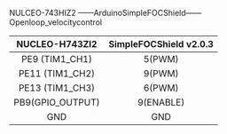NULCEO-743HIZ2 ——ArduinoSimpleFOCShield——Openloop_velocitycontrol

|  NUCLEO-H743ZI2  | SimpleFOCShield v2.0.3 |
| :--------------: | :--------------------: |
| PE9   (TIM1_CH1) |         5(PWM)         |
| PE11 (TIM1_CH2)  |         9(PWM)         |
| PE13 (TIM1_CH3)  |         6(PWM)         |
| PB9(GPIO_OUTPUT) |       9(ENABLE)        |
|       GND        |          GND           |



